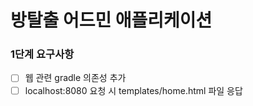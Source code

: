 # 방탈출 어드민 애플리케이션

### 1단계 요구사항
- [ ] 웹 관련 gradle 의존성 추가
- [ ] localhost:8080 요청 시 templates/home.html 파일 응답
